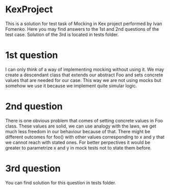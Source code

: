 # KexProject
This is a solution for test task of Mocking in Kex project performed by Ivan Fomenko. Here you may find answers to the 1st and 2nd questions of the test case. Solution of the 3rd is located in tests folder.
# 1st question
I can only think of a way of implementing mocking without using it. We may create a descendant class that extends our abstract Foo and sets concrete values that are needed for our case. This way we are not using mocks but somehow we use it because we implement quite simular logic.
# 2nd question
There is one obvious problem that comes of setting concrete values in Foo class. These values are solid, we can use analogy with the laws, we get much less freedom in our behaviour because of that. There might be different outcomes for foo() with other values corresponding to x and y that we cannot reach with stated ones. For better perpectives it would be greater to parametrize x and y in mock tests not to state them before.
# 3rd question
You can find solution for this question in tests folder.


